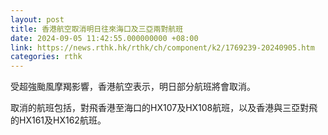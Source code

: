 ```yaml
---
layout: post
title: 香港航空取消明日往來海口及三亞兩對航班
date: 2024-09-05 11:42:55.000000000 +08:00
link: https://news.rthk.hk/rthk/ch/component/k2/1769239-20240905.htm
categories: rthk
---
```


受超強颱風摩羯影響，香港航空表示，明日部分航班將會取消。

取消的航班包括，對飛香港至海口的HX107及HX108航班，以及香港與三亞對飛的HX161及HX162航班。
